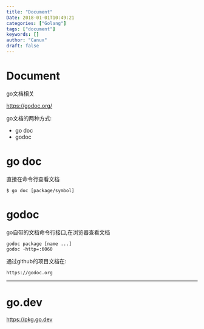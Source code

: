 ```yaml
---
title: "Document"
Date: 2018-01-01T10:49:21
categories: ["Golang"]
tags: ["document"]
keywords: []
author: "Canux"
draft: false
---
```


# Document

go文档相关

<https://godoc.org/>

go文档的两种方式:

* go doc
* godoc

# go doc

直接在命令行查看文档

    $ go doc [package/symbol]

# godoc

go自带的文档命令行接口,在浏览器查看文档

    godoc package [name ...]
    godoc -http=:6060

通过github的项目文档在:

    https://godoc.org

***

# go.dev

<https://pkg.go.dev>
